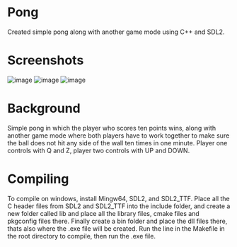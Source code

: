 # Pong
Created simple pong along with another game mode using C++ and SDL2. 

# Screenshots
![image](https://github.com/abbas-PM/Pong/assets/116516812/49292361-4782-4b62-b0fc-a38f6a4aac45) ![image](https://github.com/abbas-PM/Pong/assets/116516812/679a7edf-c069-489e-87c3-04dc9e79dff7) ![image](https://github.com/abbas-PM/Pong/assets/116516812/8f92a66b-a38a-4579-b046-954f4b9c7c42)


# Background
Simple pong in which the player who scores ten points wins, along with another game mode where both players have to work together to make sure the ball does not hit any side of the 
wall ten times in one minute. Player one controls with Q and Z, player two controls with UP and DOWN.

# Compiling
To compile on windows, install Mingw64, SDL2, and SDL2_TTF. Place all the C header files from SDL2 and SDL2_TTF into the include folder, and create a new folder called lib and place all the library files, cmake files and pkgconfig files there. Finally create a bin folder and place the dll files there, thats also where the .exe file will be created. Run the line in the Makefile in the root directory to compile, then run the .exe file.



